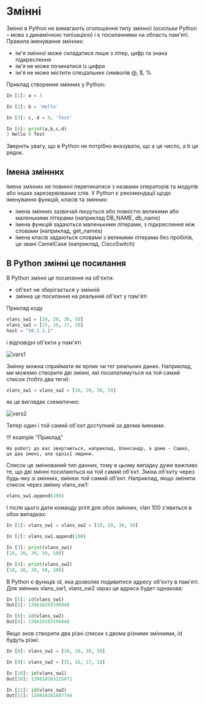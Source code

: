 # Змінні

Змінні в Python не вимагають оголошення типу змінної (оскільки Python – мова з
динамічною типізацією) і є посиланнями на область пам'яті. Правила іменування
змінних:

-  ім'я змінної може складатися лише з літер, цифр та знака підкреслення
-  ім'я не може починатися із цифри
-  ім'я не може містити спеціальних символів @, $, %

Приклад створення змінних у Python:

```python
In [1]: a = 3

In [2]: b = 'Hello'

In [3]: c, d = 9, 'Test'

In [4]: print(a,b,c,d)
3 Hello 9 Test
```

Зверніть увагу, що в Python не потрібно вказувати, що a це число, а b це рядок.

## Імена змінних

Імена змінних не повинні перетинатися з назвами операторів та модулів або інших
зарезервованих слів. У Python є рекомендації щодо іменування функцій, класів та
змінних:

-  імена змінних зазвичай пишуться або повністю великими або маленькими літерами (наприклад DB_NAME, db_name)
-  імена функцій задаються маленькими літерами, з підкреслення між словами (наприклад, get_names)
-  імена класів задаються словами з великими літерами без пробілів, це звані CamelCase (наприклад, CiscoSwitch)

## В Python змінні це посилання

В Python змінні це посилання на об'єкти:

* об'єкт не зберігається у змінній
* змінна це посилання на реальний об'єкт у пам'яті

Приклад коду

```python
vlans_sw1 = [10, 20, 30, 50]
vlans_sw2 = [15, 16, 17, 18]
host = "10.1.1.1"
```

і відповідні об'єкти у пам'яті

![vars1](https://pyneng.io/assets/images/variables_1.png)

Змінну можна сприймати як ярлик чи тег реальних даних.  Наприклад, ми можемо
створити дві змінні, які посилатимуться на той самий список (тобто два теги):


```python
vlans_sw1 = vlans_sw2 = [10, 20, 30, 50]
```

як це виглядає схематично:

![vars2](https://pyneng.io/assets/images/variables_2.png)

Тепер один і той самий об'єкт доступний за двома іменами. 

!!! example "Приклад"

	На роботі до вас звертаються, наприклад, Олександр, а дома - Сашко,
	це два імені, але однієї людини. 


Список це змінюваний тип данних, тому в цьому випадку дуже важливо те, що дві
змінні посилаються на той самий об'єкт. Зміна об'єкту через будь-яку зі
змінних, змінює той самий об'єкт.  Наприклад, якщо змінити список через змінну
vlans_sw1:

```python
vlans_sw1.append(100)
```

І після цього дати команду print для обох змінних, vlan 100 з'явиться в обох випадках:

```python
In [1]: vlans_sw1 = vlans_sw2 = [10, 20, 30, 50]

In [2]: vlans_sw1.append(100)

In [3]: print(vlans_sw1)
[10, 20, 30, 50, 100]

In [4]: print(vlans_sw2)
[10, 20, 30, 50, 100]
```

В Python є функціє id, яка дозволяє подивитися адресу об'єкту в пам'яті. Для
змінних vlans_sw1, vlans_sw2 зараз ця адреса будет однакова:

```python
In [5]: id(vlans_sw1)
Out[5]: 139810203190848

In [6]: id(vlans_sw2)
Out[6]: 139810203190848
```

Якщо знов створити два різні списки з двома різними змінними, id будуть різні:

```python
In [8]: vlans_sw1 = [10, 20, 30, 50]

In [9]: vlans_sw2 = [15, 16, 17, 18]

In [10]: id(vlans_sw1)
Out[10]: 139810203155072

In [11]: id(vlans_sw2)
Out[11]: 139810181687744
```
